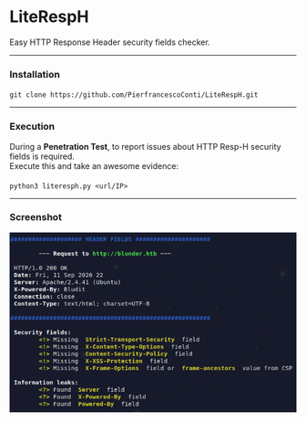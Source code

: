 # LiteRespH
Easy HTTP Response Header security fields checker.<hr>

### Installation
`git clone https://github.com/PierfrancescoConti/LiteRespH.git`<hr>

### Execution
During a **Penetration Test**, to report issues about HTTP Resp-H security fields is required.<br>
Execute this and take an awesome evidence:<br><br>
`python3 literesph.py <url/IP>`<hr>

### Screenshot

![Screenshot](Screenshot.png)
